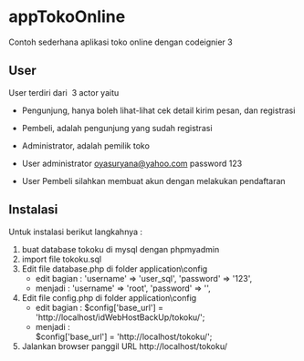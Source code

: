 # appTokoOnline
Contoh sederhana aplikasi toko online dengan codeignier 3

## User
User terdiri dari  3 actor yaitu

* Pengunjung, hanya boleh lihat-lihat cek detail kirim pesan, dan registrasi
* Pembeli, adalah pengunjung yang sudah registrasi
* Administrator, adalah pemilik toko

* User administrator oyasuryana@yahoo.com password 123
* User Pembeli silahkan membuat akun dengan melakukan pendaftaran

## Instalasi
Untuk instalasi berikut langkahnya :
1. buat database tokoku di mysql dengan phpmyadmin
2. import file tokoku.sql
3. Edit file database.php di folder application\config
    * edit bagian :
        'username' => 'user_sql',
	    'password' => '123',
    * menjadi :
    	'username' => 'root',
	    'password' => '',    
4. Edit file config.php  di folder application\config
    * edit bagian :
        $config['base_url'] = 'http://localhost/idWebHostBackUp/tokoku/';
    * menjadi :             
        $config['base_url'] = 'http://localhost/tokoku/';
5. Jalankan browser panggil URL http://localhost/tokoku/
